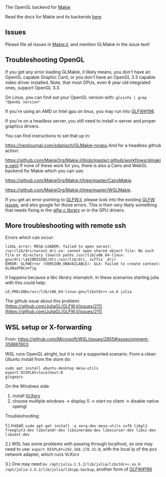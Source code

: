 The OpenGL backend for [Makie](https://github.com/MakieOrg/Makie.jl)

Read the docs for Makie and its backends [here](http://docs.makie.org/dev)

## Issues
Please file all issues in [Makie.jl](https://github.com/MakieOrg/Makie.jl/issues/new), and mention GLMakie in the issue text!


## Troubleshooting OpenGL

If you get any error loading GLMakie, it likely means, you don't have an OpenGL capable Graphic Card, or you don't have an OpenGL 3.3 capable video driver installed.
Note, that most GPUs, even 8 year old integrated ones, support OpenGL 3.3.

On Linux, you can find out your OpenGL version with:
`glxinfo | grep "OpenGL version"`

If you're using an AMD or Intel gpu on linux, you may run into [GLFW#198](https://github.com/JuliaGL/GLFW.jl/issues/198).

If you're on a headless server, you still need to install x-server and
proper graphics drivers.

You can find instructions to set that up in:

https://nextjournal.com/sdanisch/GLMakie-nogpu
And for a headless github action:

https://github.com/MakieOrg/Makie.jl/blob/master/.github/workflows/glmakie.yaml
If none of these work for you, there is also a Cairo and WebGL backend
for Makie which you can use:

https://github.com/MakieOrg/Makie.jl/tree/master/CairoMakie.

https://github.com/MakieOrg/Makie.jl/tree/master/WGLMakie.

If you get an error pointing to [GLFW.jl](https://github.com/JuliaGL/GLFW.jl), please look into the existing [GLFW issues](https://github.com/JuliaGL/GLFW.jl/issues), and also google for those errors. This is then very likely something that needs fixing in the  [glfw c library](https://github.com/glfw/glfw) or in the GPU drivers.

## More troubleshooting with remote ssh

Errors which can occur:
```
libGL error: MESA-LOADER: failed to open swrast: /usr/lib/dri/swrast_dri.so: cannot open shared object file: No such file or directory (search paths /usr/lib/x86_64-linux-gnu/dri:\$${ORIGIN}/dri:/usr/lib/dri, suffix _dri)
ERROR: GLFWError (VERSION_UNAVAILABLE): GLX: Failed to create context: GLXBadFBConfig
```
It happens because a libc library mismatch. In these scenarios starting julia with this could help:
```
LD_PRELOAD=/usr/lib/x86_64-linux-gnu/libstdc++.so.6 julia
```
The github issue about this problem: [https://github.com/JuliaGL/GLFW.jl/issues/211](https://github.com/JuliaGL/GLFW.jl/issues/211)

## WSL setup or X-forwarding

From: https://github.com/Microsoft/WSL/issues/2855#issuecomment-358861903

WSL runs OpenGL alright, but it is not a supported scenario.
From a clean Ubuntu install from the store do:

```
sudo apt install ubuntu-desktop mesa-utils
export DISPLAY=localhost:0
glxgears
```

On the Windows side:

1) install [VcXsrv](https://sourceforge.net/projects/vcxsrv/)
2) choose multiple windows -> display 0 -> start no client -> disable native opengl

Troubleshooting:

1.)  install: `sudo apt-get install -y xorg-dev mesa-utils xvfb libgl1 freeglut3-dev libxrandr-dev libxinerama-dev libxcursor-dev libxi-dev libxext-dev`

2.) WSL has some problems with passing through localhost, so one may need to use: `export DISPLAY=192.168.178.31:0`, with the local ip of the pcs network adapter, which runs VcXsrv

3.) One may need `mv /opt/julia-1.5.2/lib/julia/libstdc++.so.6 /opt/julia-1.5.2/lib/julia/libcpp.backup`, another form of [GLFW#198](https://github.com/JuliaGL/GLFW.jl/issues/198)
